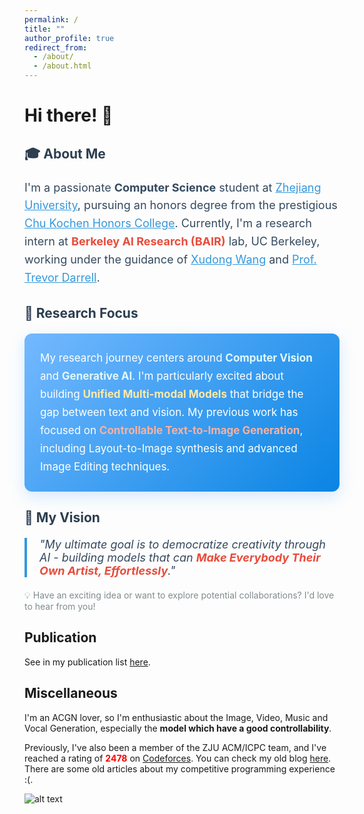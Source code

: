 ```yaml
---
permalink: /
title: ""
author_profile: true
redirect_from: 
  - /about/
  - /about.html
---
```

# Hi there! 👋 

<div class="hero-section">
  <div class="intro-text">
    <h2 style="color: #2c3e50; margin-bottom: 20px;">🎓 About Me</h2>
    <p style="font-size: 18px; line-height: 1.6; color: #34495e;">
      I'm a passionate <strong>Computer Science</strong> student at <a href="https://www.zju.edu.cn/english/" style="color: #3498db;">Zhejiang University</a>, 
      pursuing an honors degree from the prestigious <a href="http://ckc.zju.edu.cn" style="color: #3498db;">Chu Kochen Honors College</a>. 
      Currently, I'm a research intern at <strong style="color: #e74c3c;">Berkeley AI Research (BAIR)</strong> lab, UC Berkeley, 
      working under the guidance of <a href="https://people.eecs.berkeley.edu/~xdwang/" style="color: #3498db;">Xudong Wang</a> 
      and <a href="https://people.eecs.berkeley.edu/~trevor/" style="color: #3498db;">Prof. Trevor Darrell</a>.
    </p>
  </div>
</div>

<div class="research-interests">
  <h2 style="color: #2c3e50; margin-top: 30px;">🔬 Research Focus</h2>
  <div style="background: linear-gradient(135deg, #74b9ff 0%, #0984e3 100%); padding: 25px; border-radius: 12px; color: white; margin: 20px 0; box-shadow: 0 8px 25px rgba(116, 185, 255, 0.3);">
    <p style="margin: 0; font-size: 17px; line-height: 1.7; font-weight: 400;">
      My research journey centers around <strong style="color: #dff9fb;">Computer Vision</strong> and <strong style="color: #dff9fb;">Generative AI</strong>. 
      I'm particularly excited about building <strong style="color: #ffeaa7;">Unified Multi-modal Models</strong> 
      that bridge the gap between text and vision. My previous work has focused on 
      <strong style="color: #fab1a0;">Controllable Text-to-Image Generation</strong>, including Layout-to-Image synthesis and advanced Image Editing techniques.
    </p>
  </div>
</div>

<div class="mission-statement">
  <h2 style="color: #2c3e50;">🎨 My Vision</h2>
  <blockquote style="border-left: 4px solid #3498db; padding-left: 20px; margin: 20px 0; font-style: italic; font-size: 18px; color: #34495e;">
    "My ultimate goal is to democratize creativity through AI - building models that can <strong style="color: #e74c3c;">Make Everybody Their Own Artist, Effortlessly</strong>."
  </blockquote>
  <p style="margin-top: 15px; color: #7f8c8d;">
    💡 Have an exciting idea or want to explore potential collaborations? I'd love to hear from you!
  </p>
</div>

Publication
-----------

See in my publication list [here](https://horizonwind2004.github.io/publications/).

Miscellaneous
-------------

I'm an ACGN lover, so I'm enthusiastic about the Image, Video, Music and Vocal Generation, especially the **model which have a good controllability**.

Previously, I've also been  a member of the ZJU ACM/ICPC team, and I've reached a rating of **<span style="color:red">2478</span>** on [Codeforces](https://codeforces.com/profile/epyset). You can check my old blog [here](https://www.luogu.com.cn/user/77426). There are some old articles about my competitive programming experience :(.

![alt text](https://cfrating.baoshuo.dev/rating?username=Epyset)
